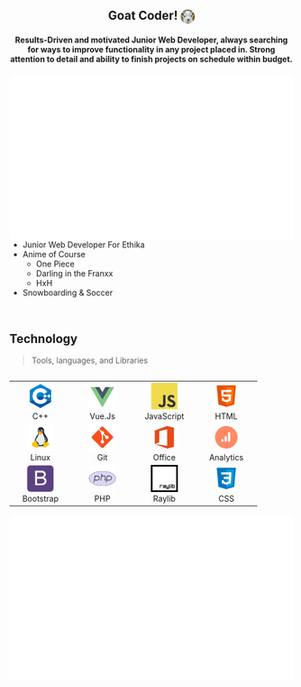 <h2 align="center"> Goat Coder! <img align="center" src="./resources/goat.png" width="25"></h2>
<h4 align="center">Results-Driven and motivated Junior Web Developer, always searching for ways to improve functionality in any project placed in. Strong attention to detail and ability to finish projects on schedule within budget.</h4>


<img src="https://raw.githubusercontent.com/Puwya/ReadmePanel/master/generated/overview.svg#gh-dark-mode-only" alt="Puwya Stats" align="right" />

- Junior Web Developer For Ethika
- Anime of Course
  - One Piece
  - Darling in the Franxx
  - HxH
- Snowboarding & Soccer

<br>

<h2 align="left">Technology</h2>

> Tools, languages, and Libraries

<div>
<table align="left">
  <tr>
    <td align="center" width="96">
        <a href="https://en.cppreference.com/w/"><img src="resources/cpp.png" width="48" height="48" alt="C++" /></a>
      <br>C++
    </td>
    <td align="center" width="96">
      <a href="https://vuejs.org/guide/introduction.html"><img src="resources/vue.png" width="48" height="48" alt="Vue.Js" /></a>
      <br>Vue.Js
    </td>    
    <td align="center" width="96">
        <a href="https://developer.mozilla.org/en-US/docs/Web/JavaScript"><img src="resources/javascript-original.svg" width="48" height="48" alt="JavaScript" /></a>
      <br>JavaScript
    </td>
    <td align="center" width="96">
      <a href="https://developer.mozilla.org/en-US/docs/Web/HTML"><img src="resources/html.png" width="48" height="48" alt="HTML" /></a>
      <br>HTML
    </td>    
  </tr>
  <tr>
    <td align="center" width="96">
        <img src="resources/linux.png" width="48" height="48" alt="Linux" />
      <br>Linux
    </td>
    <td align="center" width="96">
        <img src="resources/git.png" width="48" height="48" alt="Git" />
      <br>Git
    </td>    
    <td align="center" width="96">
        <img src="resources/office.png" width="48" height="48" alt="Office" />
      <br>Office
    </td>
    <td align="center" width="96">
        <img src="resources/analytics.png" width="48" height="48" alt="Analytics" />
      <br>Analytics
    </td>
  </tr>
  <tr>
    <td align="center" width="96">
        <a href="https://getbootstrap.com/docs/5.2/getting-started/introduction/"><img src="resources/bootstrap-plain.svg" width="48" height="48" alt="Bootstrap" /></a>
      <br>Bootstrap
    </td>
    <td align="center" width="96">
      <a href="https://devdocs.io/php/"><img src="resources/PHP.png" width="48" height="48" alt="PHP" /></a>
      <br>PHP
    </td>  
    <td align="center" width="96">
        <a href="https://www.raylib.com/"><img src="resources/raylib.png" width="48" height="48" alt="Raylib" /></a>
      <br>Raylib
    </td>
    <td align="center" width="96">
        <img src="resources/css.png" width="48" height="48" alt="CSS" />
      <br>CSS
    </td>        
  </tr>
</table>
<img align="right" src="https://raw.githubusercontent.com/Puwya/ReadmePanel/master/generated/languages.svg#gh-dark-mode-only" alt="Puwya Languages"/>
</div>
